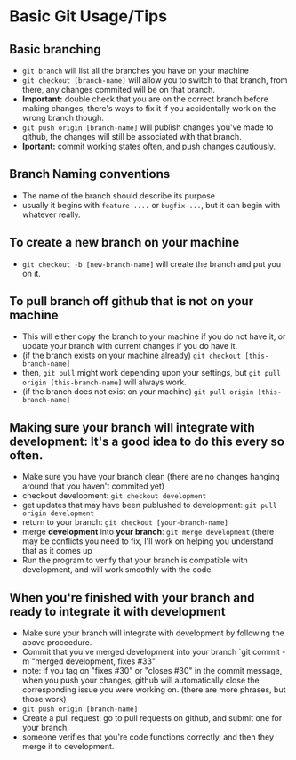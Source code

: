 Basic Git Usage/Tips
==

Basic branching
--
* `git branch` will list all the branches you have on your machine
* `git checkout [branch-name]` will allow you to switch to that branch, from there, any changes commited will be on that branch.
* **Important:** double check that you are on the correct branch before making changes, there's ways to fix it if you accidentally work on the wrong branch though.
* `git push origin [branch-name]` will publish changes you've made to github, the changes will still be associated with that branch.
* **Iportant:** commit working states often, and push changes cautiously.

Branch Naming conventions
--
* The name of the branch should describe its purpose
* usually it begins with `feature-....` or `bugfix-...`, but it can begin with whatever really.

To create a new branch on your machine
--
* `git checkout -b [new-branch-name]` will create the branch and put you on it.

To pull branch off github that is not on your machine
--
* This will either copy the branch to your machine if you do not have it, or update your branch with current changes if you do have it.
* (if the branch exists on your machine already) `git checkout [this-branch-name]`
* then, `git pull` might work depending upon your settings, but `git pull origin [this-branch-name]` will always work.
* (if the branch does not exist on your machine) `git pull origin [this-branch-name]`

Making sure your branch will integrate with development: It's a good idea to do this every so often.
--
* Make sure you have your branch clean (there are no changes hanging around that you haven't commited yet)
* checkout development: `git checkout development`
* get updates that may have been publushed to development: `git pull origin development`
* return to your branch: `git checkout [your-branch-name]`
* merge **development** into **your branch**: `git merge development` (there may be conflicts you need to fix, I'll work on helping you understand that as it comes up
* Run the program to verify that your branch is compatible with development, and will work smoothly with the code.

When you're finished with your branch and ready to integrate it with development
--
* Make sure your branch will integrate with development by following the above proceedure.
* Commit that you've merged development into your branch `git commit -m "merged development, fixes #33"
* note: if you tag on "fixes #30" or "closes #30" in the commit message, when you push your changes, github will automatically close the corresponding issue you were working on. (there are more phrases, but those work)
* `git push origin [branch-name]`
* Create a pull request: go to pull requests on github, and submit one for your branch.
* someone verifies that you're code functions correctly, and then they merge it to development.
